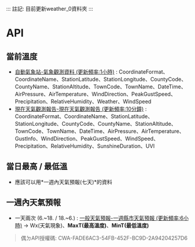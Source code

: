 :::
註記: 目前更新weather_0資料夾
:::

# API

## 當前溫度
- [自動氣象站-氣象觀測資料 (更新頻率:1小時)](https://opendata.cwa.gov.tw/dataset/observation/O-A0001-001) : CoordinateFormat、CoordinateName、StationLatitude、StationLongitude、CountyCode、CountyName、StationAltitude、TownCode、TownName、DateTime、AirPressure、AirTemperature、WindDirection、PeakGustSpeed、Precipitation、RelativeHumidity、Weather、WindSpeed
- [現在天氣觀測報告-現在天氣觀測報告 (更新頻率:10分鐘)](https://opendata.cwa.gov.tw/dataset/observation/O-A0003-001) : CoordinateFormat、CoordinateName、StationLatitude、StationLongitude、CountyCode、CountyName、StationAltitude、TownCode、TownName、DateTime、AirPressure、AirTemperature、GustInfo、WindDirection、PeakGustSpeed、WindSpeed、Precipitation、RelativeHumidity、SunshineDuration、UVI

## 當日最高 / 最低溫
- 應該可以用*一週內天氣預報(七天)*的資料

## 一週內天氣預報
- 一天兩次 (6.~18. / 18.~6.) : [一般天氣預報-一週縣市天氣預報 (更新頻率:6小時)](https://opendata.cwa.gov.tw/dataset/forecast/F-C0032-005) -> Wx(天氣現象)、**MaxT(最高溫度)**、**MinT(最低溫度)**

> 偶ㄉAPI授權碼: CWA-FADE6AC3-54FB-452F-BC9D-2A94204257D6
